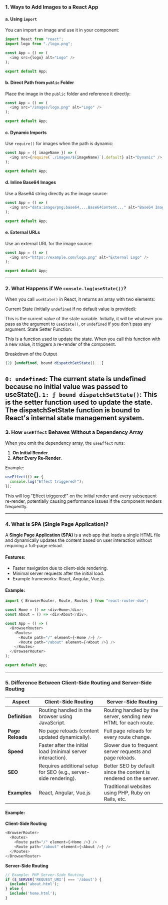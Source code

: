 ### 1. **Ways to Add Images to a React App**

#### a. **Using `import`**
You can import an image and use it in your component:
```javascript
import React from "react";
import logo from "./logo.png";

const App = () => (
  <img src={logo} alt="Logo" />
);

export default App;
```

#### b. **Direct Path from `public` Folder**
Place the image in the `public` folder and reference it directly:
```javascript
const App = () => (
  <img src="/images/logo.png" alt="Logo" />
);

export default App;
```

#### c. **Dynamic Imports**
Use `require()` for images when the path is dynamic:
```javascript
const App = ({ imageName }) => (
  <img src={require(`./images/${imageName}`).default} alt="Dynamic" />
);

export default App;
```

#### d. **Inline Base64 Images**
Use a Base64 string directly as the image source:
```javascript
const App = () => (
  <img src="data:image/png;base64,...Base64Content..." alt="Base64 Image" />
);

export default App;
```

#### e. **External URLs**
Use an external URL for the image source:
```javascript
const App = () => (
  <img src="https://example.com/logo.png" alt="External Logo" />
);

export default App;
```

---

### 2. **What Happens if We `console.log(useState())`?**
When you call `useState()` in React, it returns an array with two elements:

Current State (initially `undefined` if no default value is provided):

This is the current value of the state variable. Initially, it will be whatever you pass as the argument to `useState()`, or `undefined` if you don't pass any argument.
State Setter Function:

This is a function used to update the state. When you call this function with a new value, it triggers a re-render of the component.

Breakdown of the Output

```Javascript
(2) [undefined, bound dispatchSetState()...]
```
`0: undefined`: The current state is undefined because no initial value was passed to useState().
`1: ƒ bound dispatchSetState()`: This is the setter function used to update the state. The dispatchSetState function is bound to React's internal state management system.
---

### 3. **How `useEffect` Behaves Without a Dependency Array**
When you omit the dependency array, the `useEffect` runs:
1. **On Initial Render**.
2. **After Every Re-Render**.
   
Example:
```javascript
useEffect(() => {
  console.log("Effect triggered!");
});
```
This will log "Effect triggered!" on the initial render and every subsequent re-render, potentially causing performance issues if the component renders frequently.

---

### 4. **What is SPA (Single Page Application)?**
A **Single Page Application (SPA)** is a web app that loads a single HTML file and dynamically updates the content based on user interaction without requiring a full-page reload.

#### Features:
- Faster navigation due to client-side rendering.
- Minimal server requests after the initial load.
- Example frameworks: React, Angular, Vue.js.

#### Example:
```javascript
import { BrowserRouter, Route, Routes } from "react-router-dom";

const Home = () => <div>Home</div>;
const About = () => <div>About</div>;

const App = () => (
  <BrowserRouter>
    <Routes>
      <Route path="/" element={<Home />} />
      <Route path="/about" element={<About />} />
    </Routes>
  </BrowserRouter>
);

export default App;
```

---

### 5. **Difference Between Client-Side Routing and Server-Side Routing**

| **Aspect**            | **Client-Side Routing**                                         | **Server-Side Routing**                                      |
|------------------------|---------------------------------------------------------------|-------------------------------------------------------------|
| **Definition**         | Routing handled in the browser using JavaScript.              | Routing handled by the server, sending new HTML for each route. |
| **Page Reloads**       | No page reloads (content updated dynamically).                | Full page reloads for every route change.                   |
| **Speed**              | Faster after the initial load (minimal server interaction).   | Slower due to frequent server requests and page reloads.    |
| **SEO**                | Requires additional setup for SEO (e.g., server-side rendering). | Better SEO by default since the content is rendered on the server. |
| **Examples**           | React, Angular, Vue.js                                        | Traditional websites using PHP, Ruby on Rails, etc.         |

#### Example: 
**Client-Side Routing**
```javascript
<BrowserRouter>
  <Routes>
    <Route path="/" element={<Home />} />
    <Route path="/about" element={<About />} />
  </Routes>
</BrowserRouter>
```

**Server-Side Routing**
```php
// Example: PHP Server-Side Routing
if ($_SERVER['REQUEST_URI'] === '/about') {
  include('about.html');
} else {
  include('home.html');
}
```